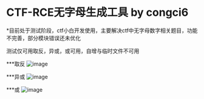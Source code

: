 # CTF-RCE无字母生成工具 by congci6
*目前处于测试阶段，ctf小白开发使用，主要解决ctf中无字母数字相关题目，功能不完善，部分模块错误还未优化	

测试仅可用取反，异或，或可用，自增与临时文件不可用

***取反
![image](https://github.com/congci6/CTF-RCE/images/qufan.png)

***异或
![image](https://github.com/congci6/CTF-RCE/images/yihuo.png)

***或
![image](https://github.com/congci6/CTF-RCE/images/huo.png)



